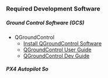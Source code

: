 ### Required Development Software
##### Ground Control Software (GCS)
- QGroundControl
	- [Install QGroundControl Software](https://docs.qgroundcontrol.com/master/en/qgc-user-guide/getting_started/download_and_install.html)
	- [QGroundControl User Guide](https://docs.qgroundcontrol.com/master/en/qgc-user-guide/index.html)
	- [QGroundControl Dev Guide](https://docs.qgroundcontrol.com/master/en/qgc-dev-guide/)
##### PX4 Autopilot So